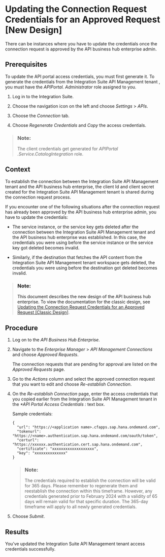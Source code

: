 <!-- loio882e1d96edc04a069ad99d466ff8a9ff -->

# Updating the Connection Request Credentials for an Approved Request \[New Design\]

There can be instances where you have to update the credentials once the connection request is approved by the API business hub enterprise admin.



<a name="loio882e1d96edc04a069ad99d466ff8a9ff__prereq_unb_5nc_tpb"/>

## Prerequisites

To update the API portal access credentials, you must first generate it. To generate the credentials from the Integration Suite API Management tenant , you must have the *APIPortal. Administrator* role assigned to you.

1.  Log in to the Integration Suite.

2.  Choose the navigation icon on the left and choose *Settings* \> *APIs*.

3.  Choose the *Connection* tab.

4.  Choose *Regenerate Credentials* and *Copy* the access credentials.


> ### Note:  
> The client credentials get generated for *APIPortal .Service.CatalogIntegration* role.



<a name="loio882e1d96edc04a069ad99d466ff8a9ff__context_xmh_dsd_tpb"/>

## Context

To establish the connection between the Integration Suite API Management tenant and the API business hub enterprise, the client Id and client secret created for the Integration Suite API Management tenant is shared during the connection request process.

If you encounter one of the following situations after the connection request has already been approved by the API business hub enterprise admin, you have to update the credentials:

-   The service instance, or the service key gets deleted after the connection between the Integration Suite API Management tenant and the API business hub enterprise was established. In this case, the credentials you were using before the service instance or the service key got deleted becomes invalid.

-   Similarly, if the destination that fetches the API content from the Integration Suite API Management tenant workspace gets deleted, the credentials you were using before the destination got deleted becomes invalid.


> ### Note:  
> This document describes the new design of the API business hub enterprise. To view the documentation for the classic design, see [Updating the Connection Request Credentials for an Approved Request \[Classic Design\]](updating-the-connection-request-credentials-for-an-approved-request-classic-design-b583b7a.md).



<a name="loio882e1d96edc04a069ad99d466ff8a9ff__steps_ymh_dsd_tpb"/>

## Procedure

1.  Log on to the *API Business Hub Enterprise*.

2.  Navigate to the *Enterprise Manager* \> *API Management Connections* and choose *Approved Requests*.

    The connection requests that are pending for approval are listed on the *Approved Requests* page.

3.  Go to the *Actions* column and select the approved connection request that you want to edit and choose *Re-establish Connection*.

4.  On the *Re-establish Connection* page, enter the access credentials that you copied earlier from the Integration Suite API Management tenant in the *\*API Portal Access Credentials :* text box.

    Sample credentials:

    ```
    {
      "url": "https://<application name>.cfapps.sap.hana.ondemand.com",
      "tokenurl": "https://<name>.authentication.sap.hana.ondemand.com/oauth/token",
      "certurl": "https://xxxxxx.authentication.cert.sap.hana.ondemand.com",
      "certificate": "xxxxxxxxxxxxxxxxxxx",
      "key": "xxxxxxxxxxxxxx"
    }
    ```

    > ### Note:  
    > The credentials required to establish the connection will be valid for 365 days. Please remember to regenerate them and reestablish the connection within this timeframe. However, any credentials generated prior to February 2024 with a validity of 65 days will remain valid for that specific duration. The 365-day timeframe will apply to all newly generated credentials.

5.  Choose *Submit*.




<a name="loio882e1d96edc04a069ad99d466ff8a9ff__result_yk3_ng1_x4b"/>

## Results

You’ve updated the Integration Suite API Management tenant access credentials successfully.

